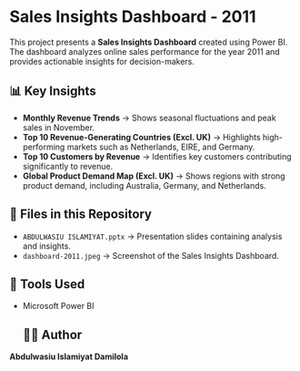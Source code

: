 # Sales Insights Dashboard - 2011

This project presents a **Sales Insights Dashboard** created using Power BI.  
The dashboard analyzes online sales performance for the year 2011 and provides actionable insights for decision-makers.  

## 📊 Key Insights
- **Monthly Revenue Trends** → Shows seasonal fluctuations and peak sales in November.  
- **Top 10 Revenue-Generating Countries (Excl. UK)** → Highlights high-performing markets such as Netherlands, EIRE, and Germany.  
- **Top 10 Customers by Revenue** → Identifies key customers contributing significantly to revenue.  
- **Global Product Demand Map (Excl. UK)** → Shows regions with strong product demand, including Australia, Germany, and Netherlands.  

## 📂 Files in this Repository
- `ABDULWASIU ISLAMIYAT.pptx` → Presentation slides containing analysis and insights.  
- `dashboard-2011.jpeg` → Screenshot of the Sales Insights Dashboard.  

## 🚀 Tools Used
- Microsoft Power BI
  
  ## 👩‍💻 Author
**Abdulwasiu Islamiyat Damilola**  
